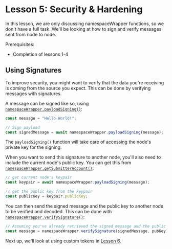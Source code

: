 # Lesson 5: Security & Hardening

In this lesson, we are only discussing namespaceWrapper functions, so we don't have a full task. We'll be looking at how to sign and verify messages sent from node to node.

Prerequisites:

- Completion of lessons 1-4

## Using Signatures

To improve security, you might want to verify that the data you're receiving is coming from the source you expect. This can be done by verifying messages with signatures.

A message can be signed like so, using [`namespaceWrapper.payloadSigning()`](./koiiNode.js#L222):

```javascript
const message = "Hello World!";

// Sign payload
const signedMessage = await namespaceWrapper.payloadSigning(message);
```

The `payloadSigning()` function will take care of accessing the node's private key for the signing.

When you want to send this signature to another node, you'll also need to include the current node's public key. You can get this from [`namespaceWrapper.getSubmitterAccount()`](./koiiNode.js#L325):

```javascript
// get current node's keypair
const keypair = await namespaceWrapper.payloadSigning(message);

// get the public key from the keypair
const publicKey = keypair.publicKey;
```

You can then send the signed message and the public key to another node to be verified and decoded. This can be done with [`namespaceWrapper.verifySignature()`](./koiiNode.js#L254):

```javascript
// Assuming you've already retrieved the signed message and the public key
const message = namespaceWrapper.verifySignature(signedMessage, pubKey);
```

Next up, we'll look at using custom tokens in [Lesson 6](../Lesson%206/README.md).

